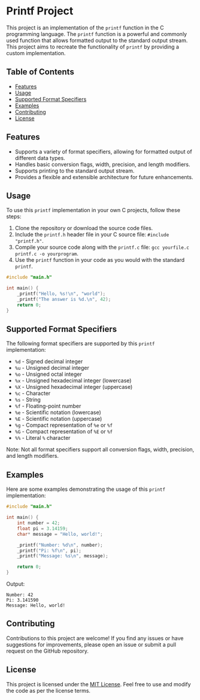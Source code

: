 # Printf Project

This project is an implementation of the `printf` function in the C programming language. The `printf` function is a powerful and commonly used function that allows formatted output to the standard output stream. This project aims to recreate the functionality of `printf` by providing a custom implementation.

## Table of Contents

- [Features](#features)
- [Usage](#usage)
- [Supported Format Specifiers](#supported-format-specifiers)
- [Examples](#examples)
- [Contributing](#contributing)
- [License](#license)

## Features

- Supports a variety of format specifiers, allowing for formatted output of different data types.
- Handles basic conversion flags, width, precision, and length modifiers.
- Supports printing to the standard output stream.
- Provides a flexible and extensible architecture for future enhancements.

## Usage

To use this `printf` implementation in your own C projects, follow these steps:

1. Clone the repository or download the source code files.
2. Include the `printf.h` header file in your C source file: `#include "printf.h"`.
3. Compile your source code along with the `printf.c` file: `gcc yourfile.c printf.c -o yourprogram`.
4. Use the `printf` function in your code as you would with the standard `printf`.

```c
#include "main.h"

int main() {
    _printf("Hello, %s!\n", "world");
    _printf("The answer is %d.\n", 42);
    return 0;
}
```

## Supported Format Specifiers

The following format specifiers are supported by this `printf` implementation:

- `%d` - Signed decimal integer
- `%u` - Unsigned decimal integer
- `%o` - Unsigned octal integer
- `%x` - Unsigned hexadecimal integer (lowercase)
- `%X` - Unsigned hexadecimal integer (uppercase)
- `%c` - Character
- `%s` - String
- `%f` - Floating-point number
- `%e` - Scientific notation (lowercase)
- `%E` - Scientific notation (uppercase)
- `%g` - Compact representation of `%e` or `%f`
- `%G` - Compact representation of `%E` or `%f`
- `%%` - Literal `%` character

Note: Not all format specifiers support all conversion flags, width, precision, and length modifiers.

## Examples

Here are some examples demonstrating the usage of this `printf` implementation:

```c
#include "main.h"

int main() {
    int number = 42;
    float pi = 3.14159;
    char* message = "Hello, world!";

    _printf("Number: %d\n", number);
    _printf("Pi: %f\n", pi);
    _printf("Message: %s\n", message);

    return 0;
}
```

Output:
```
Number: 42
Pi: 3.141590
Message: Hello, world!
```

## Contributing

Contributions to this project are welcome! If you find any issues or have suggestions for improvements, please open an issue or submit a pull request on the GitHub repository.

## License

This project is licensed under the [MIT License](LICENSE). Feel free to use and modify the code as per the license terms.
